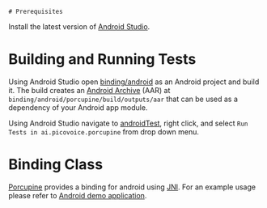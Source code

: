     # Prerequisites

Install the latest version of [Android Studio](https://developer.android.com/studio/index.html).

# Building and Running Tests

Using Android Studio open [binding/android](/binding/android) as an Android project and build it. The build creates an 
[Android Archive](https://developer.android.com/studio/projects/android-library.html) (AAR) at
`binding/android/porcupine/build/outputs/aar` that can be used as a dependency of your Android app module.


Using Android Studio navigate to [androidTest](/binding/android/porcupine/src/androidTest/java/ai/picovoice/porcupine),
right click, and select `Run Tests in ai.picovoice.porcupine` from drop down menu.

# Binding Class
 
[Porcupine](/binding/android/porcupine/src/main/java/ai/picovoice/porcupine/Porcupine.java) provides a binding for android
using [JNI](https://en.wikipedia.org/wiki/Java_Native_Interface). For an example usage please refer to
[Android demo application](/demo/android).
